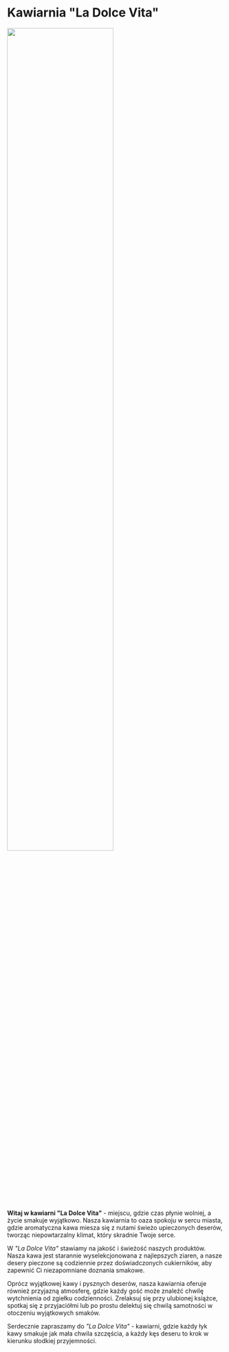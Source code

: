 # Kawiarnia "La Dolce Vita"

<img src="img/cafe bg.avif" width="70%" >


**Witaj w kawiarni "La Dolce Vita"** - miejscu, gdzie czas płynie wolniej, a życie smakuje wyjątkowo. Nasza kawiarnia to oaza spokoju w sercu miasta, gdzie aromatyczna kawa miesza się z nutami świeżo upieczonych deserów, tworząc niepowtarzalny klimat, który skradnie Twoje serce.

W *"La Dolce Vita"* stawiamy na jakość i świeżość naszych produktów. Nasza kawa jest starannie wyselekcjonowana z najlepszych ziaren, a nasze desery pieczone są codziennie przez doświadczonych cukierników, aby zapewnić Ci niezapomniane doznania smakowe.

Oprócz wyjątkowej kawy i pysznych deserów, nasza kawiarnia oferuje również przyjazną atmosferę, gdzie każdy gość może znaleźć chwilę wytchnienia od zgiełku codzienności. Zrelaksuj się przy ulubionej książce, spotkaj się z przyjaciółmi lub po prostu delektuj się chwilą samotności w otoczeniu wyjątkowych smaków.

Serdecznie zapraszamy do *"La Dolce Vita"* - kawiarni, gdzie każdy łyk kawy smakuje jak mała chwila szczęścia, a każdy kęs deseru to krok w kierunku słodkiej przyjemności.




